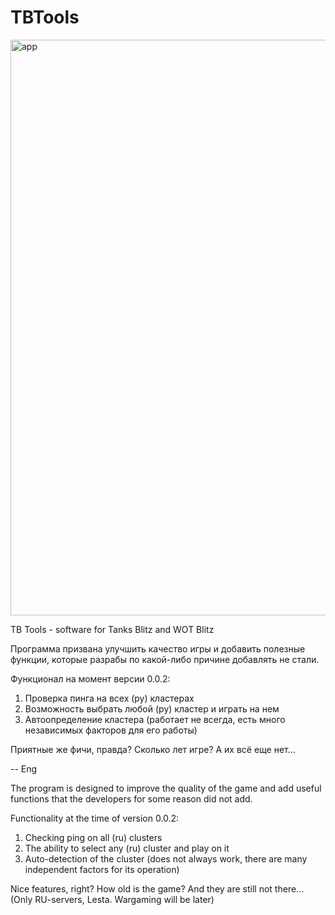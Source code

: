 # TBTools
<img width="1057" height="921" alt="app" src="https://github.com/user-attachments/assets/65a1fa19-2e24-4454-9ca0-2bebeb45c5b6" />

TB Tools - software for Tanks Blitz and WOT Blitz

Программа призвана улучшить качество игры и добавить полезные функции, которые разрабы по какой-либо причине добавлять не стали. 

Функционал на момент версии 0.0.2: 

1) Проверка пинга на всех (ру) кластерах
2) Возможность выбрать любой (ру) кластер и играть на нем
3) Автоопределение кластера (работает не всегда, есть много независимых факторов для его работы)

Приятные же фичи, правда? Сколько лет игре? А их всё еще нет... 


-- Eng

The program is designed to improve the quality of the game and add useful functions that the developers for some reason did not add.

Functionality at the time of version 0.0.2:

1) Checking ping on all (ru) clusters
2) The ability to select any (ru) cluster and play on it
3) Auto-detection of the cluster (does not always work, there are many independent factors for its operation)

Nice features, right? How old is the game? And they are still not there... (Only RU-servers, Lesta. Wargaming will be later) 

